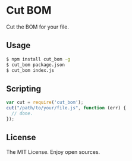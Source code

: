 Cut BOM
============

Cut the BOM for your file.

## Usage

```bash
$ npm install cut_bom -g
$ cut_bom package.json
$ cut_bom index.js
```

## Scripting

```js
var cut = require('cut_bom');
cut("/path/to/your/file.js", function (err) {
  // done.
});
```

## License
The MIT License. Enjoy open sources.
